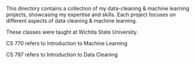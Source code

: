 This directory contains a collection of my data-cleaning & machine learning projects, showcasing my expertise and skills. Each project focuses on different aspects of data cleaning & machine learning.

These classes were taught at Wichita State University. 

CS 770 refers to Introduction to Machine Learning

CS 797 refers to Introduction to Data Cleaning
